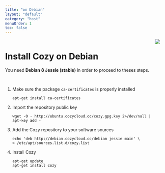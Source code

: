 ```yaml
---
title: "on Debian"
layout: "default"
category: "host"
menuOrder: 1
toc: false
---
```



<div style="height: 0; overflow: shown; text-align: right">
<img src="/assets/images/debian-logo.png">
</div>

# Install Cozy on Debian

You need **Debian 8 Jessie (stable)** in order to proceed to theses steps.

<br>

1. Make sure the package `ca-certificates` is properly installed
    ```
    apt-get install ca-certificates
    ```
2. Import the repository public key
    ```
    wget -O - http://ubuntu.cozycloud.cc/cozy.gpg.key 2>/dev/null | apt-key add -
    ```
3. Add the Cozy repository to your software sources
    ```
    echo 'deb http://debian.cozycloud.cc/debian jessie main' \
    > /etc/apt/sources.list.d/cozy.list
    ```
4. Install Cozy
    ```
    apt-get update
    apt-get install cozy
    ```
